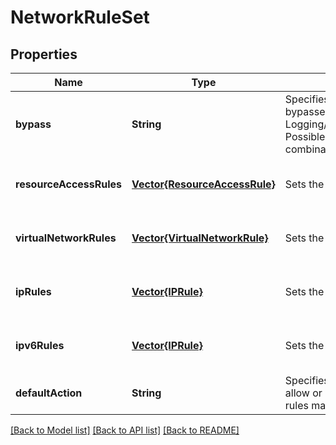 # NetworkRuleSet


## Properties
Name | Type | Description | Notes
------------ | ------------- | ------------- | -------------
**bypass** | **String** | Specifies whether traffic is bypassed for Logging/Metrics/AzureServices. Possible values are any combination of Logging|Metrics|AzureServices (For example, \&quot;Logging, Metrics\&quot;), or None to bypass none of those traffics. | [optional] [default to "AzureServices"]
**resourceAccessRules** | [**Vector{ResourceAccessRule}**](ResourceAccessRule.md) | Sets the resource access rules | [optional] [default to nothing]
**virtualNetworkRules** | [**Vector{VirtualNetworkRule}**](VirtualNetworkRule.md) | Sets the virtual network rules | [optional] [default to nothing]
**ipRules** | [**Vector{IPRule}**](IPRule.md) | Sets the IP ACL rules | [optional] [default to nothing]
**ipv6Rules** | [**Vector{IPRule}**](IPRule.md) | Sets the IPv6 ACL rules. | [optional] [default to nothing]
**defaultAction** | **String** | Specifies the default action of allow or deny when no other rules match. | [default to "Allow"]


[[Back to Model list]](../README.md#models) [[Back to API list]](../README.md#api-endpoints) [[Back to README]](../README.md)


